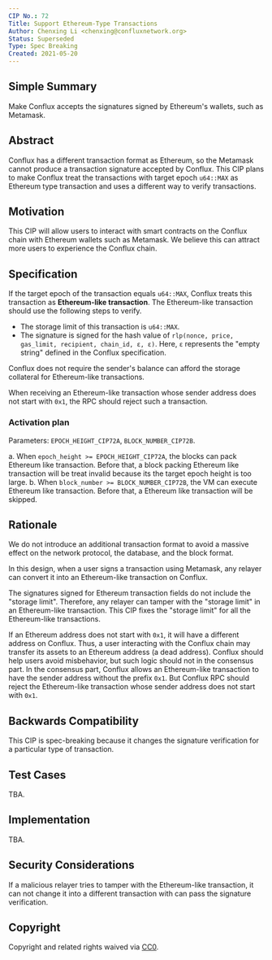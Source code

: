 ```yaml
---
CIP No.: 72
Title: Support Ethereum-Type Transactions
Author: Chenxing Li <chenxing@confluxnetwork.org>
Status: Superseded
Type: Spec Breaking
Created: 2021-05-20
---
```


## Simple Summary

Make Conflux accepts the signatures signed by Ethereum's wallets, such as Metamask. 

## Abstract
Conflux has a different transaction format as Ethereum, so the Metamask cannot produce a transaction signature accepted by Conflux. This CIP plans to make Conflux treat the transactions with target epoch `u64::MAX` as Ethereum type transaction and uses a different way to verify transactions. 

## Motivation
This CIP will allow users to interact with smart contracts on the Conflux chain with Ethereum wallets such as Metamask. We believe this can attract more users to experience the Conflux chain. 

## Specification
If the target epoch of the transaction equals `u64::MAX`, Conflux treats this transaction as **Ethereum-like transaction**. The Ethereum-like transaction should use the following steps to verify. 

- The storage limit of this transaction is `u64::MAX`.
- The signature is signed for the hash value of `rlp(nonce, price, gas_limit, recipient, chain_id, ε, ε)`. Here, `ε` represents the "empty string" defined in the Conflux specification. 

Conflux does not require the sender's balance can afford the storage collateral for Ethereum-like transactions. 

When receiving an Ethereum-like transaction whose sender address does not start with `0x1`, the RPC should reject such a transaction.

### Activation plan

Parameters: `EPOCH_HEIGHT_CIP72A`, `BLOCK_NUMBER_CIP72B`.

a. When `epoch_height >= EPOCH_HEIGHT_CIP72A`, the blocks can pack Ethereum like transaction. Before that, a block packing Ethereum like transaction will be treat invalid because its the target epoch height is too large.
b. When `block_number >= BLOCK_NUMBER_CIP72B`, the VM can execute Ethereum like transaction. Before that, a Ethereum like transaction will be skipped. 

## Rationale

We do not introduce an additional transaction format to avoid a massive effect on the network protocol, the database, and the block format. 

In this design, when a user signs a transaction using Metamask, any relayer can convert it into an Ethereum-like transaction on Conflux. 

The signatures signed for Ethereum transaction fields do not include the "storage limit". Therefore, any relayer can tamper with the "storage limit" in an Ethereum-like transaction. This CIP fixes the "storage limit" for all the Ethereum-like transactions. 

If an Ethereum address does not start with `0x1`, it will have a different address on Conflux. Thus, a user interacting with the Conflux chain may transfer its assets to an Ethereum address (a dead address). Conflux should help users avoid misbehavior, but such logic should not in the consensus part. In the consensus part, Conflux allows an Ethereum-like transaction to have the sender address without the prefix `0x1`. But Conflux RPC should reject the Ethereum-like transaction whose sender address does not start with `0x1`.


## Backwards Compatibility
This CIP is spec-breaking because it changes the signature verification for a particular type of transaction. 

## Test Cases
TBA.

## Implementation
TBA.

## Security Considerations

If a malicious relayer tries to tamper with the Ethereum-like transaction, it can not change it into a different transaction with can pass the signature verification. 


## Copyright
Copyright and related rights waived via [CC0](https://creativecommons.org/publicdomain/zero/1.0/).
